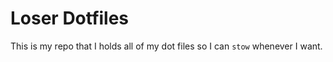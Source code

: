 # Loser Dotfiles

This is my repo that I holds all of my dot files so I can `stow` whenever I want.
